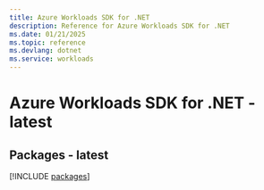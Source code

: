 ```yaml
---
title: Azure Workloads SDK for .NET
description: Reference for Azure Workloads SDK for .NET
ms.date: 01/21/2025
ms.topic: reference
ms.devlang: dotnet
ms.service: workloads
---
```

# Azure Workloads SDK for .NET - latest
## Packages - latest
[!INCLUDE [packages](workloads-index.md)]